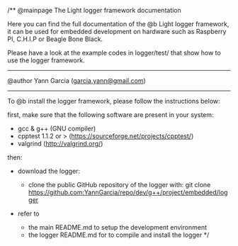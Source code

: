 /**
@mainpage The Light logger framework documentation

Here you can find the full documentation of the @b Light logger framework, 
it can be used for embedded development on hardware such as Raspberry PI,
C.H.I.P or Beagle Bone Black.

Please have a look at the example codes in logger/test/ that show how to
use the logger framework.

-----------------------------------------------------------------------------------------------------


@author Yann Garcia (garcia.yann@gmail.com)


-----------------------------------------------------------------------------------------------------


To @b install the logger framework, please follow the instructions below:

first, make sure that the following software are present in your system:
  - gcc & g++ (GNU compiler)
  - cpptest 1.1.2 or > (https://sourceforge.net/projects/cpptest/)
  - valgrind (http://valgrind.org/)

then:

- download the logger:
   - clone the public GitHub repository of the logger with:
       git clone https://github.com:YannGarcia/repo/dev/g++/project/embedded/logger

- refer to
    - the main README.md to setup the development environment
    - the logger README.md for to compile and install the logger
*/
